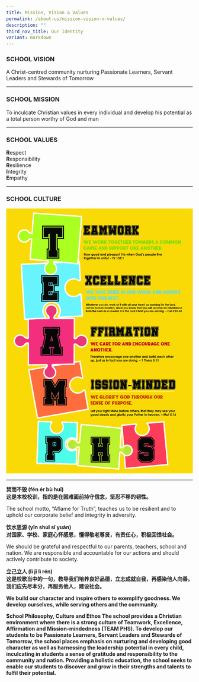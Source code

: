 ```yaml
---
title: Mission, Vision & Values
permalink: /about-us/mission-vision-n-values/
description: ""
third_nav_title: Our Identity
variant: markdown
---
```



### SCHOOL VISION

A Christ-centred community nurturing Passionate Learners, Servant Leaders and Stewards of Tomorrow

* * *

### SCHOOL MISSION

To inculcate Christian values in every individual and develop his potential as a total person worthy of God and man


* * *

### SCHOOL VALUES

**R**espect    
**R**esponsibility   
**R**esilience    
**I**ntegrity   
**E**mpathy  

* * *

### SCHOOL CULTURE

![](/images/TEAM%20PHS%20poster.jpg)
* * *

**焚而不毁 (fén ér bù huǐ)**<br>
<b>这是本校校训，指的是在困难面前持守信念，坚忍不移的韧性。 </b>

The school motto, “Aflame for Truth”, teaches us to be resilient and to uphold our corporate belief and integrity in adversity.

<b>饮水思源 (yǐn shuǐ sī yuán)<br>
对国家、学校、家庭心怀感恩，懂得敬老尊贤，有责任心，积极回馈社会。</b>

We should be grateful and respectful to our parents, teachers, school and nation. We are responsible and accountable for our actions and should actively contribute to society.
  
<b>立己立人 (lì jǐ lì rén)  
这是校歌当中的一句，教导我们培养良好品德，立志成就自我，再感染他人向善。我们应先尽本分，再服务他人，建设社会。<br>

We build our character and inspire others to exemplify goodness. We develop ourselves, while serving others and the community. 


**School Philosophy, Culture and Ethos**
The school provides a Christian environment where there is a strong culture of Teamwork, Excellence, Affirmation and Mission-mindedness (TEAM PHS). To develop our students to be Passionate Learners, Servant Leaders and Stewards of Tomorrow, the school places emphasis on nurturing and developing good character as well as harnessing the leadership potential in every child, inculcating in students a sense of gratitude and responsibility to the community and nation. Providing a holistic education, the school seeks to enable our students to discover and grow in their strengths and talents to fulfil their potential. 

</b>